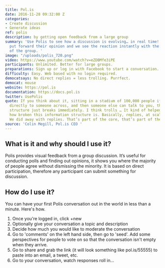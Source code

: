 ```yaml
---
title: Pol.is
date: 2016-11-28 09:32:00 Z
categories:
- Create discussion
- Generate ideas
ref: polis
description: by getting open feedback from a large group
summary: 'Use Polis to see how a discussion is evolving… in real time! Anyone can
  put forward their opinion and we see the reaction instantly with the moving visualisation
  of the group. '
image: "/uploads/polis_720.png"
video: https://www.youtube.com/watch?v=eZDBMfe3iPE
participants: Unlimited. Better for large groups.
preparations: Sign up or log in with Facebook to start a conversation.
difficulty: Easy. Web based with no login required.
democatsays: No direct replies = less trolling. Purrfect.
democat: mouse
website: https://pol.is
documentation: https://docs.pol.is
twitter: UsePolis
quote: If you think about it, sitting in a stadium of 100,000 people if you can talk
  directly to someone across, and then someone else can talk to you, this information
  structure just breaks immediately. I think trolls … It kind of helped us realize
  how broken this information structure is. Basically, replies, at scale, don’t work.
  We did away with replies. That’s part of the core, that’s part of the foundation.
source: 'Colin Megill, Pol.is CEO '
---
```


## What is it and why should I use it?

Polis provides visual feedback from a group discussion. It’s useful for conducting polls and finding out opinions, it shows you where the majority of people agree without dismissing the minority. It is based on direct participation, therefore any participant can submit something for discussion.

## How do I use it?

You can have your first Polis conversation out in the world in less than a minute. Here's how.

1. Once you're logged in, click +new
2. Optionally give your conversation a topic and description
3. Decide how much you would like to moderate the conversation
4. Go to 'comments' on the left hand side, then go to 'seed'. Add some perspectives for people to vote on so that the conversation isn't empty when they arrive.
5. Go to share and grab the link (it will look something like pol.is/55555) to paste into an email, a tweet, etc.
6. Go to your conversation, watch responses roll in...
